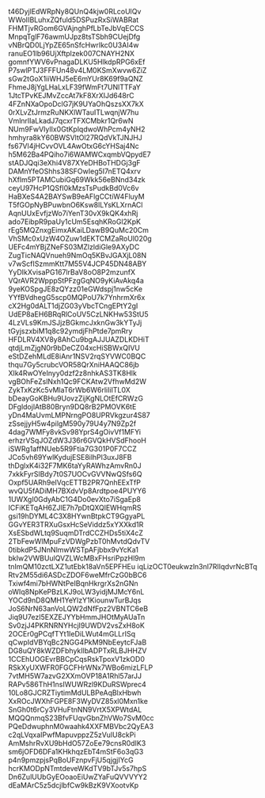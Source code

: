 t46DyjlEdWRpNy8QUnQ4kjw0RLcoUlQv
WWoIIBLuhxZQfuld5DSPuzRxSiWABRat
FHMTjvRGom6GVAjnghPfLbTeJbVqECCS
MnpqTglF76awmUJpz8tsTSbh9CUejDfg
vNBrQD0LjYpZE65nSfcHwrIkc0U3AI4w
ranuEO1lb96UjXftplzek007CNAYH2NX
gomnfYWV6vPnagaDLKU5HlkdpRPG6xEf
P7swlPTJ3FFFUn48v4LM0KSmXwvw6ZiZ
sGw2tGoX1iiWHJ5eE6mYUr8K69f9aQNZ
FhmeJ8jYgLHaLxLF39fWmFt7UNlTTFaY
1JtcTPvKEJMvZccAt7kF8XrXIJd648rC
4FZnNXaOpoDclG7jK9UYaOhQszsXX7kX
0rXLvZtJrmzRuNKXlWTauITLwqnjW7hu
VmlnrlIaLkadJ7qcxrTFXCMbkr1Qr6wN
NUm9FwVIylIx0GtKplqdwoWhPcm4yNH2
hmhyra8kY60BWSVltOl27RQdVkTJNJHJ
fs67Vl4jHCvvOVL4AwOtxG6cYHSaj4Nc
h5M62Ba4PQiho7i6WAMWCxqmbVQpydE7
stADJQqi3eXhi4V87XYeDHBoTHDGj3gF
DAMnYfeOShhs38SFOwIeg5I7nETQ4xrv
hXflm5PTAMCubiGq69Wkk56eBNnd34zk
ceyU97HcP1QSfI0kMzsTsPudkBd0Vc6v
HaBXeS4A2BAYSwB9eAFlgCCtiW4FluyM
T5fGOpNyBPuwbnO6Ksw8lLYsKLXrnACl
AqnUUxEvfjzWo7iYenT30vX9kQK4xhRj
ado7EibpR9paUy1cUm5EsqhKRoGl2KpK
rEg5MQZnxgEimxAKaiLDawB9QuMc20Cm
VhSMc0xUzW4OZuw1dEKTCMZaRoUl020g
UEFc4mYBjZNeFS03MZlzldiGle9AXyDC
ZugTicNAQVnueh9NmOq5KBvJGAXjL08N
v7wScfISzmmKtt7M55V4JCP45DN48ABY
YyDIkXvisaPG167lrBaV8oO8P2mzunfX
VQrAVR2WpppStPFzgGqNO9yKiAvAkq4a
9yeKOSpgJE8zQYzz01eGWdspj1nw5cKe
YYfBVdhegG5scp0MQPoU7k7YnhrmXr6x
cX2Hg0dALT1djZG03yVbcTCngEPtY2gI
UdEP8aEH6BRqRlCoUV5CzLNKHw53StU5
4LzVLs9KmJSJjzBGkmcJxknGw3kYTyJj
tGyjszxbiM1q8c92ymdjFhPtde7pmRry
HFDLRV4XV8y8AhCu9bgAJJUAZDLKDHiT
qtdjLmZjgN0r9bDeCZ04xcHiSBWxQIVU
eStDZehMLdE8iAnr1NSV2rqSYVWC0BQC
thqu7Gy5crubcVOR58QrXniHAAQC86jb
XIk4RwOYeInyy0dzf2z8nhkAS3TK8Hlk
vgBOhFeZslNxh1Qc9FCKAtw2VfhwMd2W
ZykTxKzKc5vMlaT6rWb6W6rliIiITL0X
bDeayGoKBHu9UovzZijKgNLOtEfCRWzG
DFgldojlAtB80Bryn9DQ8rB2PMOVK6tE
yDn4MaUvmLMPNrngPO8UPRVkgzur4S87
zSsejjyH5w4pilgM590y79U4y7N9Zp2f
4dag7WMFy8vkSv98YprS4gOivVf1MFYi
erhzrVSqJOZdW3J36r6GVQkHVSdFhooH
iSWRg1affNUeb5R9Ftia7G301P0F7CCZ
JCo5vh69YwlKydujESE8ilhPl3uxJ8FB
thDglxK4i32F7MK6taYyRAWhzAmvRn0J
7xkkFyrSlBdy7t0S7UOCvGVVNwQSfs6Q
Oxpf5UARh9eIVqcETTB2PR7QnhEExTfP
wvQU5fADiMH7BXdvVp8Ardtpoe4PUYY6
1UWXgI0GdyAbC1G4Do0evXto7iSgaEp8
ICFiKETqAH6ZJlE7h7pDtQXQlEWHqmRS
gsi19hDYML4C3X8HYwnBtpkCT9GgyaPL
GGvYER3TRXuGsxHcSeViddz5xYXXkd1R
XsESbdWLtq9SuqmDTrdCCZHDs5tiX4cZ
2TbFewWlMpuFzVDWgPzbT0hMvtdQdvTV
0tibkdP5JNnNlmwWSTpAFjbbx9vYcKa1
bkIw2VWBUulQVZLWcMBxFHsriPpzHl9m
tnImQM10zctLXZ1utEbk18aVn5EPFHEu
iqLizOCT0eukwzln3nl7RIlqdvrNcBTq
Rtv2M55di6ASDcZDOF6weMfrCzG0bBC6
Txiwf4mi7bHWNtPeIBqnHkrgrXs2nGNn
oWIq8NpKePBzLKJ9oLW3yidjMJMcY6nL
YOCd9nD8QMH1YeYlzY1KiounwTurBJqs
JoS6NrN63anVoLQW2dNfFpz2VBNTC6eB
Jiq9U7ezI5EXZEJYYbHmmJHOtMyAUaTn
Sv0zjJ4PKRNRNYHcjI9UWDV2vsZxH8oK
2OCEr0gPCqfTYt1IeDiLWut4mGLLrISq
qCwpIdVBYqBc2NGG4PkM9NbEeytcFJaB
DG8uQY8kWZDFbhykIlbADPTxRLBJHHZV
1CCEhUOGEvrBBCpCqsRskTpoxV1zkOD0
RSkXyUXWFR0FGCFHrWNx7WBo6mizLFLP
7vtMH5W7azvG2XXmOVP18A1Rhl57arJJ
RAPv586ThH1nsIWUWRzl9KDuRSWprec4
10Lo8GJCRZTiytimMdULBPeAqBlxHbwh
XxROcJWXhFGPE8F3WyDVZ85xl0Mxn1ke
SnGh0t6rCy3VHuFtnNN9VrtX5XPWtdAL
MQQQnmqS23BfvFUqvGbnZhVWo7SvM0cc
PQeDdwuphnM0waahk4XXFMBVbc2QyEA3
c2qLVqxaIPwfMapuvppzZ5zVulU8ckPi
AmMshrRvXU9bHdO57ZoEe79cnsR0dIK3
sm6jOFD6DFa1KHkhqzEbT4mStF6o3qG3
p4n9pmzpjsPqBoUFznpvFjU5qjgjIYcG
hcrKMODpNTmtdeveWKdTV9bTJv5s7hpS
Dn6ZulUUbGyEOoaoEiUwZYaFuQVVVYY2
dEaMArC5z5dcjlbfCw9kBzK9VXootvKp
